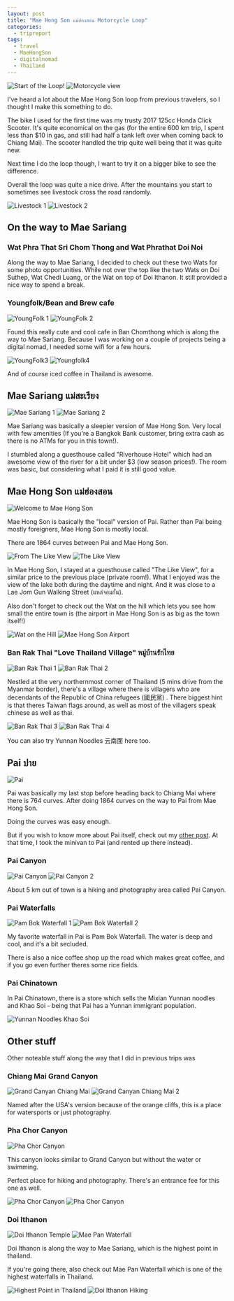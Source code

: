 ```yaml
---
layout: post
title: "Mae Hong Son แม่ฮ่องสอน Motorcycle Loop"
categories:
  - tripreport
tags:
  - travel
  - MaeHongSon
  - digitalnomad
  - Thailand
---
```


![Start of the Loop!](https://images.itinerantfoodie.com/uploads/mae-hong-son-loop/IMG_0764.png)
![Motorcycle view](https://images.itinerantfoodie.com/uploads/mae-hong-son-loop/IMG_0767.png)

I've heard a lot about the Mae Hong Son loop from previous travelers, so I thought I make this something to do.

The bike I used for the first time was my trusty 2017 125cc Honda Click Scooter. It's quite economical on the gas (for the entire 600 km trip, I spent less than $10 in gas, and still had half a tank left over when coming back to Chiang Mai). The scooter handled the trip quite well being that it was quite new.

Next time I do the loop though, I want to try it on a bigger bike to see the difference.

Overall the loop was quite a nice drive. After the mountains you start to sometimes see livestock cross the road randomly.

![Livestock 1](https://images.itinerantfoodie.com/uploads/mae-hong-son-loop/IMG_0816.png)
![Livestock 2](https://images.itinerantfoodie.com/uploads/mae-hong-son-loop/IMG_0817.png)

## On the way to Mae Sariang

### Wat Phra That Sri Chom Thong and Wat Phrathat Doi Noi

Along the way to Mae Sariang, I decided to check out these two Wats for some photo opportunities. While not over the top like the two Wats on Doi Suthep, Wat Chedi Luang, or the Wat on top of Doi Ithanon. It still provided a nice way to spend a break.

### Youngfolk/Bean and Brew cafe

![YoungFolk 1](https://images.itinerantfoodie.com/uploads/mae-hong-son-loop/youngfolk1.png)
![YoungFolk 2](https://images.itinerantfoodie.com/uploads/mae-hong-son-loop/youngfolk2.png)

Found this really cute and cool cafe in Ban Chomthong which is along the way to Mae Sariang. Because I was working on a couple of projects being a digital nomad, I needed some wifi for a few hours.

![YoungFolk3](https://images.itinerantfoodie.com/uploads/mae-hong-son-loop/youngfolk3.png)
![Youngfolk4](https://images.itinerantfoodie.com/uploads/mae-hong-son-loop/youngfolk4.png)

And of course iced coffee in Thailand is awesome.

## Mae Sariang แม่สะเรียง

![Mae Sariang 1](https://images.itinerantfoodie.com/uploads/mae-hong-son-loop/IMG_1380.png)
![Mae Sariang 2](https://images.itinerantfoodie.com/uploads/mae-hong-son-loop/IMG_1385.jpg)

Mae Sariang was basically a sleepier version of Mae Hong Son. Very local with few amenities (If you're a Bangkok Bank customer, bring extra cash as there is no ATMs for you in this town!).

I stumbled along a guesthouse called "Riverhouse Hotel" which had an awesome view of the river for a bit under $3 (low season prices!). The room was basic, but considering what I paid it is still good value.

## Mae Hong Son แม่ฮ่องสอน

![Welcome to Mae Hong Son](https://images.itinerantfoodie.com/uploads/mae-hong-son-loop/welcometomaehongson.jpg)

Mae Hong Son is basically the "local" version of Pai. Rather than Pai being mostly foreigners, Mae Hong Son is mostly local.

There are 1864 curves between Pai and Mae Hong Son.

![From The Like View](https://images.itinerantfoodie.com/uploads/digital-nomadding-china/maehongson.jpg)
![The Like View](https://images.itinerantfoodie.com/uploads/mae-hong-son-loop/maehongsonnight.jpg)

In Mae Hong Son, I stayed at a guesthouse called "The Like View", for a similar price to the previous place (private room!). What I enjoyed was the view of the lake both during the daytime and night. And it was close to a Lae Jom Gun Walking Street (แหล่จอมกั๋น).

Also don't forget to check out the Wat on the hill which lets you see how small the entire town is (the airport in Mae Hong Son is as big as the town itself!)

![Wat on the Hill](https://images.itinerantfoodie.com/uploads/mae-hong-son-loop/IMG_1438.jpg)
![Mae Hong Son Airport](https://images.itinerantfoodie.com/uploads/mae-hong-son-loop/IMG_1441.png)

### Ban Rak Thai "Love Thailand Village" หมู่บ้านรักไทย

![Ban Rak Thai 1](https://images.itinerantfoodie.com/uploads/mae-hong-son-loop/baanrakthai1.png)
![Ban Rak Thai 2](https://images.itinerantfoodie.com/uploads/mae-hong-son-loop/baanrakthai2.jpg)

Nestled at the very northernmost corner of Thailand (5 mins drive from the Myanmar border), there's a village where there is villagers who are decendants of the Republic of China refugees (國民黨) . There biggest hint is that theres Taiwan flags around, as well as most of the villagers speak chinese as well as thai.

![Ban Rak Thai 3](https://images.itinerantfoodie.com/uploads/mae-hong-son-loop/baanrakthai3.png)
![Ban Rak Thai 4](https://images.itinerantfoodie.com/uploads/mae-hong-son-loop/baanrakthai4.jpg)

You can also try Yunnan Noodles 云南面 here too.

## Pai ปาย

![Pai](https://images.itinerantfoodie.com/uploads/mae-hong-son-loop/IMG_1526.jpg)

Pai was basically my last stop before heading back to Chiang Mai where there is 764 curves. After doing 1864 curves on the way to Pai from Mae Hong Son.

Doing the curves was easy enough.

But if you wish to know more about Pai itself, check out my [other post](https://itinerantfoodie.com/post/travel/2017-04-28/easy-as-pai.html). At that time, I took the minivan to Pai (and rented up there instead).

### Pai Canyon

![Pai Canyon](https://images.itinerantfoodie.com/uploads/mae-hong-son-loop/IMG_0780.png)
![Pai Canyon 2](https://images.itinerantfoodie.com/uploads/mae-hong-son-loop/IMG_0781.png)

About 5 km out of town is a hiking and photography area called Pai Canyon.

### Pai Waterfalls

![Pam Bok Waterfall 1](https://images.itinerantfoodie.com/uploads/mae-hong-son-loop/pambokwaterfall1.jpg)
![Pam Bok Waterfall 2](https://images.itinerantfoodie.com/uploads/mae-hong-son-loop/pambokwaterfall2.jpg)

My favorite waterfall in Pai is Pam Bok Waterfall. The water is deep and cool, and it's a bit secluded.

There is also a nice coffee shop up the road which makes great coffee, and if you go even further theres some rice fields.

### Pai Chinatown

In Pai Chinatown, there is a store which sells the Mixian Yunnan noodles and Khao Soi - being that Pai has a Yunnan immigrant population.

![Yunnan Noodles Khao Soi](https://images.itinerantfoodie.com/uploads/mae-hong-son-loop/IMG_0896.png)

## Other stuff

Other noteable stuff along the way that I did in previous trips was

### Chiang Mai Grand Canyon

![Grand Canyan Chiang Mai](https://images.itinerantfoodie.com/uploads/mae-hong-son-loop/IMG_0028.png)
![Grand Canyan Chiang Mai 2](https://images.itinerantfoodie.com/uploads/mae-hong-son-loop/IMG_0292.png)

Named after the USA's version because of the orange cliffs, this is a place for watersports or just photography.

### Pha Chor Canyon

![Pha Chor Canyon](https://images.itinerantfoodie.com/uploads/mae-hong-son-loop/IMG_1241.jpg)

This canyon looks similar to Grand Canyon but without the water or swimming.

Perfect place for hiking and photography. There's an entrance fee for this one as well.

![Pha Chor Canyon](https://images.itinerantfoodie.com/uploads/mae-hong-son-loop/IMG_1251.jpg)
![Pha Chor Canyon](https://images.itinerantfoodie.com/uploads/mae-hong-son-loop/IMG_1252.jpg)

### Doi Ithanon

![Doi Ithanon Temple](https://images.itinerantfoodie.com/uploads/mae-hong-son-loop/IMG_0967.jpg)
![Mae Pan Waterfall](https://images.itinerantfoodie.com/uploads/mae-hong-son-loop/IMG_0956.png)

Doi Ithanon is along the way to Mae Sariang, which is the highest point in thailand.

If you're going there, also check out Mae Pan Waterfall which is one of the highest waterfalls in Thailand.

![Highest Point in Thailand](https://images.itinerantfoodie.com/uploads/mae-hong-son-loop/IMG_0886.png)
![Doi Ithanon Hiking](https://images.itinerantfoodie.com/uploads/mae-hong-son-loop/IMG_0888.png)

